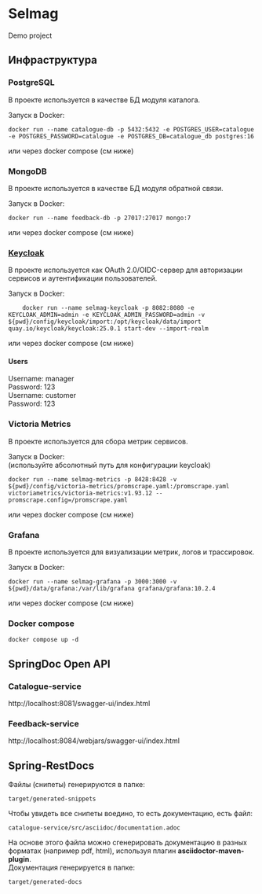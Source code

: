 # Selmag
Demo project

## Инфраструктура

### PostgreSQL 
В проекте используется в качестве БД модуля каталога.

Запуск в Docker:

```shell
docker run --name catalogue-db -p 5432:5432 -e POSTGRES_USER=catalogue -e POSTGRES_PASSWORD=catalogue -e POSTGRES_DB=catalogue_db postgres:16
```
или через docker compose (см ниже)

### MongoDB
В проекте используется в качестве БД модуля обратной связи.

Запуск в Docker:

```shell
docker run --name feedback-db -p 27017:27017 mongo:7
```
или через docker compose (см ниже)

### [Keycloak](https://www.keycloak.org/getting-started/getting-started-docker)
В проекте используется как OAuth 2.0/OIDC-сервер для авторизации сервисов и аутентификации пользователей.

Запуск в Docker:  

```shell
    docker run --name selmag-keycloak -p 8082:8080 -e KEYCLOAK_ADMIN=admin -e KEYCLOAK_ADMIN_PASSWORD=admin -v ${pwd}/config/keycloak/import:/opt/keycloak/data/import quay.io/keycloak/keycloak:25.0.1 start-dev --import-realm 
```
или через docker compose (см ниже)

#### Users
Username: manager  
Password: 123  
Username: customer  
Password: 123

### Victoria Metrics
В проекте используется для сбора метрик сервисов.

Запуск в Docker:  
(используйте абсолютный путь для конфигурации keycloak)

```shell
docker run --name selmag-metrics -p 8428:8428 -v ${pwd}/config/victoria-metrics/promscrape.yaml:/promscrape.yaml victoriametrics/victoria-metrics:v1.93.12 --promscrape.config=/promscrape.yaml
```
или через docker compose (см ниже)

### Grafana
В проекте используется для визуализации метрик, логов и трассировок.

Запуск в Docker:

```shell
docker run --name selmag-grafana -p 3000:3000 -v ${pwd}/data/grafana:/var/lib/grafana grafana/grafana:10.2.4
```
или через docker compose (см ниже)

### Docker compose

```shell
docker compose up -d
```

## SpringDoc Open API

### Catalogue-service
http://localhost:8081/swagger-ui/index.html

### Feedback-service
http://localhost:8084/webjars/swagger-ui/index.html

## Spring-RestDocs
Файлы (снипеты) генерируются в папке:

    target/generated-snippets

Чтобы увидеть все снипеты воедино, то есть документацию, есть файл:

    catalogue-service/src/asciidoc/documentation.adoc

На основе этого файла можно сгенерировать документацию в разных форматах (например pdf, html), используя плагин **asciidoctor-maven-plugin**.  
Документация генерируется в папке:

    target/generated-docs
